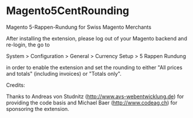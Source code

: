 Magento5CentRounding
====================

Magento 5-Rappen-Rundung for Swiss Magento Merchants

After installing the extension, please log out of your Magento backend and re-login, the go to 

System > Configuration > General > Currency Setup > 5 Rappen Rundung

in order to enable the extension and set the rounding to either "All prices and totals" (including invoices) or "Totals only".

Credits:

Thanks to Andreas von Studnitz (http://www.avs-webentwicklung.de) for providing the code basis and Michael Baer (http://www.codeag.ch) for sponsoring the extension.
